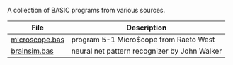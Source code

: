 A collection of BASIC programs from various sources.

| File                                 | Description                                  |
|--------------------------------------|----------------------------------------------|
| [microscope.bas](src/microscope.bas) | program 5-1 Micro$cope from Raeto West       |
| [brainsim.bas](src/brainsim.bas)     | neural net pattern recognizer by John Walker |

